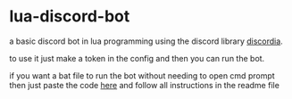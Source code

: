 # lua-discord-bot

a basic discord bot in lua programming using the discord library [discordia](https://github.com/SinisterRectus/Discordia).

to use it just make a token in the config and then you can run the bot.

if you want a bat file to run the bot without needing to open cmd prompt then just paste the code [here](https://github.com/RScodes/DiscordBot-Batch/blob/master/discordia.bat) and follow all instructions in the readme file
